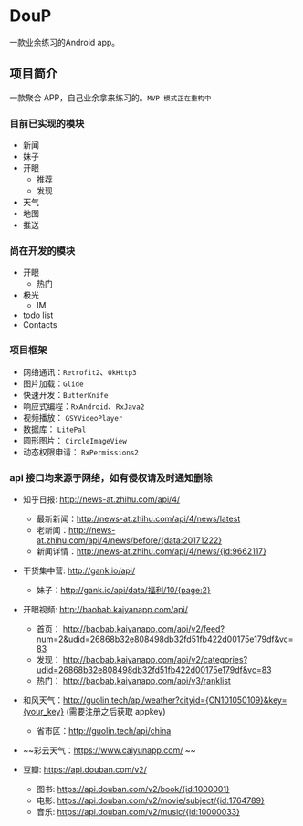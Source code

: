 # DouP
一款业余练习的Android app。

## 项目简介

一款聚合 APP，自己业余拿来练习的。`MVP 模式正在重构中`

### 目前已实现的模块

- 新闻
- 妹子
- 开眼
  - 推荐
  - 发现
- 天气
- 地图
- 推送

### 尚在开发的模块

- 开眼
  - 热门
- 极光
  - IM
- todo list
- Contacts

### 项目框架

- 网络通讯：`Retrofit2`、`OkHttp3`
- 图片加载：`Glide`
- 快速开发：`ButterKnife`
- 响应式编程：`RxAndroid`、`RxJava2`
- 视频播放： `GSYVideoPlayer`
- 数据库： `LitePal`
- 圆形图片： `CircleImageView`
- 动态权限申请： `RxPermissions2`

### api 接口均来源于网络，如有侵权请及时通知删除

- 知乎日报: http://news-at.zhihu.com/api/4/
  - 最新新闻：http://news-at.zhihu.com/api/4/news/latest
  - 老新闻：http://news-at.zhihu.com/api/4/news/before/{data:20171222}
  - 新闻详情：http://news-at.zhihu.com/api/4/news/{id:9662117}

- 干货集中营: http://gank.io/api/
  - 妹子：http://gank.io/api/data/福利/10/{page:2}

- 开眼视频: http://baobab.kaiyanapp.com/api/
  - 首页： http://baobab.kaiyanapp.com/api/v2/feed?num=2&udid=26868b32e808498db32fd51fb422d00175e179df&vc=83
  - 发现： http://baobab.kaiyanapp.com/api/v2/categories?udid=26868b32e808498db32fd51fb422d00175e179df&vc=83
  - 热门： http://baobab.kaiyanapp.com/api/v3/ranklist

- 和风天气：http://guolin.tech/api/weather?cityid={CN101050109}&key={your_key} (需要注册之后获取 appkey)
  - 省市区：http://guolin.tech/api/china

- ~~彩云天气：https://www.caiyunapp.com/ ~~

- 豆瓣: https://api.douban.com/v2/
  - 图书: https://api.douban.com/v2/book/{id:1000001}
  - 电影: https://api.douban.com/v2/movie/subject/{id:1764789}
  - 音乐: https://api.douban.com/v2/music/{id:10000033}

